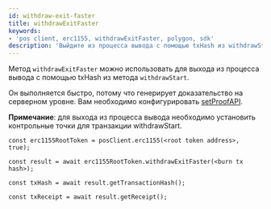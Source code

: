 ```yaml
---
id: withdraw-exit-faster
title: withdrawExitFaster
keywords:
- 'pos client, erc1155, withdrawExitFaster, polygon, sdk'
description: 'Выйдите из процесса вывода с помощью txHash из withdrawStart.'
---
```


Метод `withdrawExitFaster` можно использовать для выхода из процесса вывода с помощью txHash из метода `withdrawStart`.

Он выполняется быстро, потому что генерирует доказательство на серверном уровне. Вам необходимо конфигурировать [setProofAPI](/docs/develop/ethereum-polygon/matic-js/set-proof-api).

**Примечание**: для выхода из процесса вывода необходимо установить контрольные точки для транзакции withdrawStart.

```
const erc1155RootToken = posClient.erc1155(<root token address>, true);

const result = await erc1155RootToken.withdrawExitFaster(<burn tx hash>);

const txHash = await result.getTransactionHash();

const txReceipt = await result.getReceipt();

```
